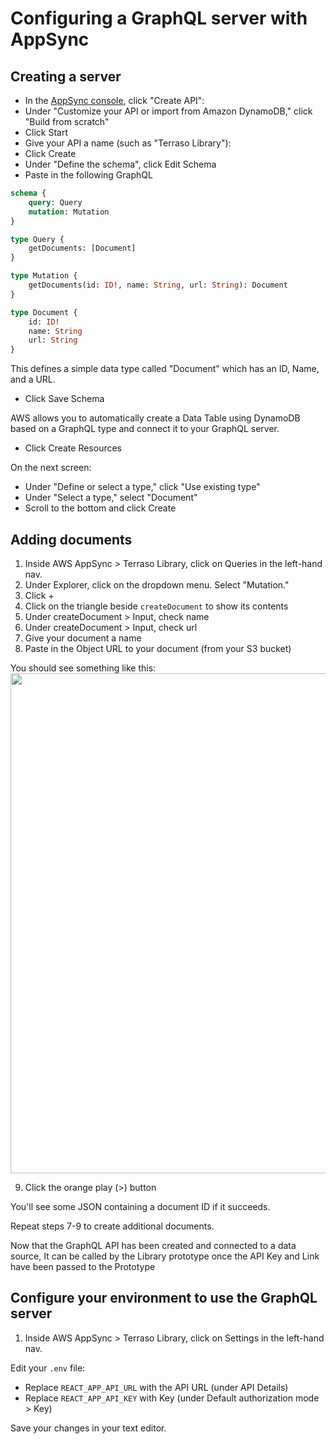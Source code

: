 # Configuring a GraphQL server with AppSync

## Creating a server

* In the [AppSync console](https://console.aws.amazon.com/appsync/home), click "Create API":
* Under "Customize your API or import from Amazon DynamoDB," click "Build from scratch"
* Click Start
* Give your API a name (such as "Terraso Library"):
* Click Create
* Under "Define the schema", click Edit Schema
* Paste in the following GraphQL

```graphql
schema {
	query: Query
	mutation: Mutation
}

type Query {
	getDocuments: [Document]
}

type Mutation {
	getDocuments(id: ID!, name: String, url: String): Document
}

type Document {
	id: ID!
	name: String
	url: String
}
```


This defines a simple data type called "Document" which has an ID, Name, and a URL.

* Click Save Schema

AWS allows you to automatically create a Data Table using DynamoDB based on a GraphQL type and connect it to your GraphQL server.

* Click Create Resources

On the next screen:

* Under "Define or select a type," click "Use existing type"
* Under "Select a type," select "Document"
* Scroll to the bottom and click Create

## Adding documents

1. Inside AWS AppSync > Terraso Library, click on Queries in the left-hand nav.
2. Under Explorer, click on the dropdown menu. Select "Mutation."
3. Click +
4. Click on the triangle beside `createDocument` to show its contents
5. Under createDocument > Input, check name
6. Under createDocument > Input, check url
7. Give your document a name
8. Paste in the Object URL to your document (from your S3 bucket)

You should see something like this:
<br><img src="docs/images/queries-menu" width="800">

9. Click the orange play (>) button

You'll see some JSON containing a document ID if it succeeds.

Repeat steps 7-9 to create additional documents.

Now that the GraphQL API has been created and connected to a data source, It can be called by the Library prototype once the API Key and Link have been passed to the Prototype

## Configure your environment to use the GraphQL server

1. Inside AWS AppSync > Terraso Library, click on Settings in the left-hand nav.

Edit your `.env` file:
* Replace `REACT_APP_API_URL` with the API URL (under API Details)
* Replace `REACT_APP_API_KEY` with Key (under Default authorization mode > Key)

Save your changes in your text editor.
